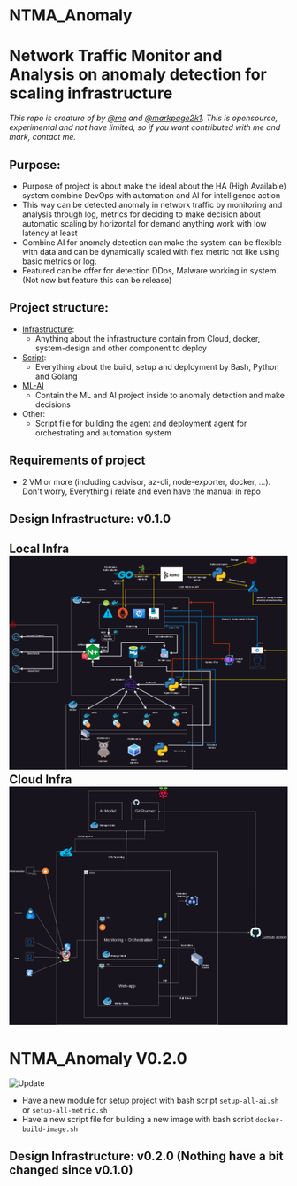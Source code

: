 # NTMA_Anomaly
# Network Traffic Monitor and Analysis on anomaly detection for scaling infrastructure

*This repo is creature of by [@me](https://github.com/Xeus-Territory) and [@markpage2k1](https://github.com/MarkPage2k1). This is opensource, experimental and not have limited, so if you want contributed with me and mark, contact me.*

## Purpose:
- Purpose of project is about make the ideal about the HA (High Available) system combine DevOps with automation and AI for intelligence action
- This way can be detected anomaly in network traffic by monitoring and analysis through log, metrics for deciding to make decision about automatic scaling by horizontal for demand anything work with low latency at least
- Combine AI for anomaly detection can make the system can be flexible with data and can be dynamically scaled with flex metric not like using basic metrics or log.
- Featured can be offer for detection DDos, Malware working in system. (Not now but feature this can be release)

## Project structure: <br>
- [Infrastructure](./Infrastructure/README.md):
    - Anything about the infrastructure contain from Cloud, docker, system-design and other component to deploy 
- [Script](./Script/README.md):
    - Everything about the build, setup and deployment by Bash, Python and Golang
- [ML-AI](./ML-AI/README.md)
    - Contain the ML and AI project inside to anomaly detection and make decisions
- Other:
    - Script file for building the agent and deployment agent for orchestrating and automation system

## Requirements of project
- 2 VM or more (including cadvisor, az-cli, node-exporter, docker, ...). Don't worry, Everything i relate and even have the manual in repo

## Design Infrastructure: v0.1.0 <br>
**Local Infra** <br>
![Alt text](Infrastructure/design/LocalInfra.drawio.png) <br>
**Cloud Infra** <br>
![Alt text](Infrastructure/design/CloudInfra.drawio.png)
---
# NTMA_Anomaly V0.2.0
![Update](https://gifdb.com/images/high/colorful-bouncing-update-text-3rtmoubg4wfovqho.gif)
- Have a new module for setup project with bash script `setup-all-ai.sh` or `setup-all-metric.sh`
- Have a new script file for building a new image with bash script `docker-build-image.sh`

## Design Infrastructure: v0.2.0 (Nothing have a bit changed since v0.1.0) <br>